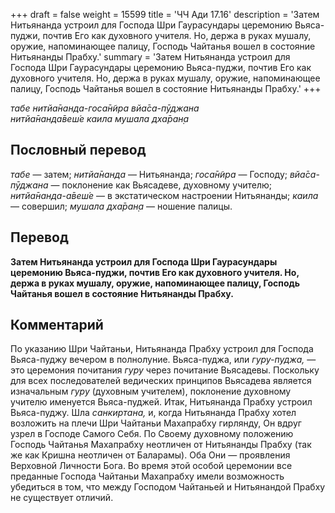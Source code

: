 +++
draft = false
weight = 15599
title = 'ЧЧ Ади 17.16'
description = 'Затем Нитьянанда устроил для Господа Шри Гаурасундары церемонию Вьяса-пуджи, почтив Его как духовного учителя. Но, держа в руках мушалу, оружие, напоминающее палицу, Господь Чайтанья вошел в состояние Нитьянанды Прабху.'
summary = 'Затем Нитьянанда устроил для Господа Шри Гаурасундары церемонию Вьяса-пуджи, почтив Его как духовного учителя. Но, держа в руках мушалу, оружие, напоминающее палицу, Господь Чайтанья вошел в состояние Нитьянанды Прабху.'
+++

_табе нитйа̄нанда-госа̄н̃ира вйа̄са-пӯджана  
нитйа̄нанда̄веш́е каила мушала дха̄ран̣а_

## Пословный перевод

_табе_ — затем; _нитйа̄нанда_ — Нитьянанда; _госа̄н̃ира_ — Господу; _вйа̄са_\-_пӯджана_ — поклонение как Вьясадеве, духовному учителю; _нитйа̄нанда_\-_а̄веш́е_ — в экстатическом настроении Нитьянанды; _каила_ — совершил; _мушала_ _дха̄ран̣а_ — ношение палицы.

## Перевод

**Затем Нитьянанда устроил для Господа Шри Гаурасундары церемонию Вьяса-пуджи, почтив Его как духовного учителя. Но, держа в руках мушалу, оружие, напоминающее палицу, Господь Чайтанья вошел в состояние Нитьянанды Прабху.**

## Комментарий

По указанию Шри Чайтаньи, Нитьянанда Прабху устроил для Господа Вьяса-пуджу вечером в полнолуние. Вьяса-пуджа, или _гуру-пуджа,_ — это церемония почитания _гуру_ через почитание Вьясадевы. Поскольку для всех последователей ведических принципов Вьясадева является изначальным _гуру_ (духовным учителем), поклонение духовному учителю именуется Вьяса-пуджей. Итак, Нитьянанда Прабху устроил Вьяса-пуджу. Шла _санкиртана,_ и, когда Нитьянанда Прабху хотел возложить на плечи Шри Чайтаньи Махапрабху гирлянду, Он вдруг узрел в Господе Самого Себя. По Своему духовному положению Господь Чайтанья Махапрабху неотличен от Нитьянанды Прабху (так же как Кришна неотличен от Баларамы). Оба Они — проявления Верховной Личности Бога. Во время этой особой церемонии все преданные Господа Чайтаньи Махапрабху имели возможность убедиться в том, что между Господом Чайтаньей и Нитьянандой Прабху не существует отличий.
